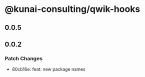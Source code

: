 # @kunai-consulting/qwik-hooks

## 0.0.5

## 0.0.2

### Patch Changes

- 80cb16e: feat: new package names

